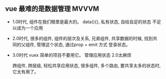 ## vue 最难的是数据管理  MVVVM
- 1.0时代,  组件在我们眼里是最大的。
  data(){}, 私有状态, 自给自足的状态
  不足以成为一个应用
- 2.0时代,  很多的组件, 
  组件的层次及关系, 兄弟组件, 共享数据的时候, 找到共同的父组件, 管理这个状态, 通过prop + emit 方式  登录状态。
- 3.0时代 vuex 简单的项目不要用它。
  管理应用状态 2.0太麻烦
  
  跨组件, 跨层级, 轻松共享应用状态,
  很多组件, 多个路由, 要共享太多的状态时, 它太有用了。